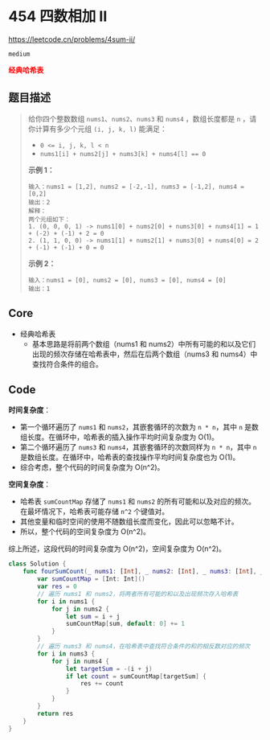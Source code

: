 # 454 四数相加 II

https://leetcode.cn/problems/4sum-ii/

`medium`

**<font color=red>经典哈希表</font>**

## 题目描述

> 给你四个整数数组 `nums1`、`nums2`、`nums3` 和 `nums4` ，数组长度都是 `n` ，请你计算有多少个元组 `(i, j, k, l)` 能满足：
>
> - `0 <= i, j, k, l < n`
> - `nums1[i] + nums2[j] + nums3[k] + nums4[l] == 0`
>
>  
>
> **示例 1：**
>
> ```
> 输入：nums1 = [1,2], nums2 = [-2,-1], nums3 = [-1,2], nums4 = [0,2]
> 输出：2
> 解释：
> 两个元组如下：
> 1. (0, 0, 0, 1) -> nums1[0] + nums2[0] + nums3[0] + nums4[1] = 1 + (-2) + (-1) + 2 = 0
> 2. (1, 1, 0, 0) -> nums1[1] + nums2[1] + nums3[0] + nums4[0] = 2 + (-1) + (-1) + 0 = 0
> ```
>
> **示例 2：**
>
> ```
> 输入：nums1 = [0], nums2 = [0], nums3 = [0], nums4 = [0]
> 输出：1
> ```

## Core

- 经典哈希表
  - 基本思路是将前两个数组（nums1 和 nums2）中所有可能的和以及它们出现的频次存储在哈希表中，然后在后两个数组（nums3 和 nums4）中查找符合条件的组合。

## Code

**时间复杂度**：

- 第一个循环遍历了 `nums1` 和 `nums2`，其嵌套循环的次数为 `n * n`，其中 `n` 是数组长度。在循环中，哈希表的插入操作平均时间复杂度为 O(1)。
- 第二个循环遍历了 `nums3` 和 `nums4`，其嵌套循环的次数同样为 `n * n`，其中 `n` 是数组长度。在循环中，哈希表的查找操作平均时间复杂度也为 O(1)。
- 综合考虑，整个代码的时间复杂度为 O(n^2)。

**空间复杂度**：

- 哈希表 `sumCountMap` 存储了 `nums1` 和 `nums2` 的所有可能和以及对应的频次。在最坏情况下，哈希表可能存储 `n^2` 个键值对。
- 其他变量和临时空间的使用不随数组长度而变化，因此可以忽略不计。
- 所以，整个代码的空间复杂度为 O(n^2)。

综上所述，这段代码的时间复杂度为 O(n^2)，空间复杂度为 O(n^2)。

```swift
class Solution {
    func fourSumCount(_ nums1: [Int], _ nums2: [Int], _ nums3: [Int], _ nums4: [Int]) -> Int {
        var sumCountMap = [Int: Int]() 
        var res = 0
        // 遍历 nums1 和 nums2，将两者所有可能的和以及出现频次存入哈希表
        for i in nums1 {
            for j in nums2 {
                let sum = i + j
                sumCountMap[sum, default: 0] += 1
            }
        }
        // 遍历 nums3 和 nums4，在哈希表中查找符合条件的和的相反数对应的频次
        for i in nums3 {
            for j in nums4 {
                let targetSum = -(i + j)
                if let count = sumCountMap[targetSum] {
                    res += count
                }
            }
        }
        return res
    }
}
```

